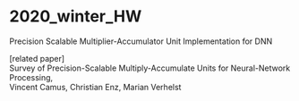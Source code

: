 # 2020_winter_HW
Precision Scalable Multiplier-Accumulator Unit Implementation for DNN

[related paper]   
Survey of Precision-Scalable Multiply-Accumulate Units for Neural-Network Processing,   
Vincent Camus, Christian Enz, Marian Verhelst
